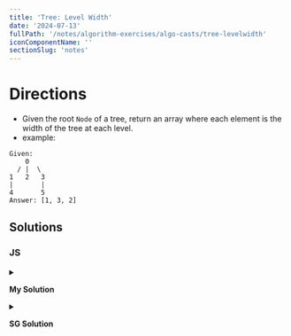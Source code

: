 ```yaml
---
title: 'Tree: Level Width'
date: '2024-07-13'
fullPath: '/notes/algorithm-exercises/algo-casts/tree-levelwidth'
iconComponentName: ''
sectionSlug: 'notes'
---
```


# Directions

- Given the root `Node` of a tree, return an array where each element is the width of the tree at each level.
- example:
```
Given:
    0
  / |  \
1   2   3
|       |
4       5
Answer: [1, 3, 2]
```

## Solutions

### JS

<details>

<summary>

**My Solution**

</summary>

```javascript
function levelWidth(root) {
    const LEVEL_SEPARATOR = 'level-separator';
    const levels = [0];

    if (root.children === 0) {
        return levels;
    }

    const arr = [root, LEVEL_SEPARATOR];

    while (arr.length > 1) {
        const node = arr.shift();

        if (node instanceof Node) {
            if (node.children.length > 0) {
                arr.push(...node.children);
            }
            levels[levels.length - 1]++;
        } else if (node === LEVEL_SEPARATOR) {
            levels.push(0);
            arr.push(LEVEL_SEPARATOR);
        }
    }

    return levels;
}

```

</details>

<details>

<summary>

**SG Solution**

</summary>

```javascript
function levelWidth(root) {
    const arr = [root, 's'];
    const counters = [0];

    while (arr.length > 1) {
        const node = arr.shift();

        if (node === 's') {
            counters.push(0);
            arr.push('s');
        } else {
            arr.push(...node.children);
            counters[counters.length - 1]++;
        }
    }

    return counters;
}
```

</details>
